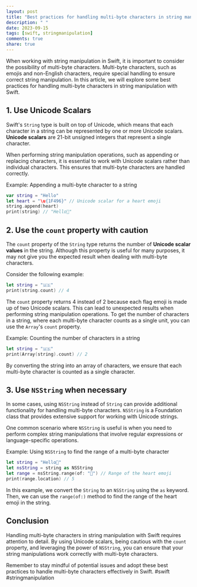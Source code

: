 ```yaml
---
layout: post
title: "Best practices for handling multi-byte characters in string manipulation with Swift"
description: " "
date: 2023-09-15
tags: [swift, stringmanipulation]
comments: true
share: true
---
```


When working with string manipulation in Swift, it is important to consider the possibility of multi-byte characters. Multi-byte characters, such as emojis and non-English characters, require special handling to ensure correct string manipulation. In this article, we will explore some best practices for handling multi-byte characters in string manipulation with Swift.

## 1. Use Unicode Scalars

Swift's `String` type is built on top of Unicode, which means that each character in a string can be represented by one or more Unicode scalars. **Unicode scalars** are 21-bit unsigned integers that represent a single character.

When performing string manipulation operations, such as appending or replacing characters, it is essential to work with Unicode scalars rather than individual characters. This ensures that multi-byte characters are handled correctly.

Example: Appending a multi-byte character to a string
```swift
var string = "Hello"
let heart = "\u{1F496}" // Unicode scalar for a heart emoji
string.append(heart)
print(string) // "Hello💖"
```

## 2. Use the `count` property with caution

The `count` property of the `String` type returns the number of **Unicode scalar values** in the string. Although this property is useful for many purposes, it may not give you the expected result when dealing with multi-byte characters.

Consider the following example:

```swift
let string = "🇺🇸"
print(string.count) // 4
```

The `count` property returns 4 instead of 2 because each flag emoji is made up of two Unicode scalars. This can lead to unexpected results when performing string manipulation operations. To get the number of characters in a string, where each multi-byte character counts as a single unit, you can use the `Array`'s `count` property.

Example: Counting the number of characters in a string
```swift
let string = "🇺🇸"
print(Array(string).count) // 2
```

By converting the string into an array of characters, we ensure that each multi-byte character is counted as a single character.

## 3. Use `NSString` when necessary

In some cases, using `NSString` instead of `String` can provide additional functionality for handling multi-byte characters. `NSString` is a Foundation class that provides extensive support for working with Unicode strings.

One common scenario where `NSString` is useful is when you need to perform complex string manipulations that involve regular expressions or language-specific operations.

Example: Using `NSString` to find the range of a multi-byte character
```swift
let string = "Hello💖"
let nsString = string as NSString
let range = nsString.range(of: "💖") // Range of the heart emoji
print(range.location) // 5
```

In this example, we convert the `String` to an `NSString` using the `as` keyword. Then, we can use the `range(of:)` method to find the range of the heart emoji in the string.

## Conclusion

Handling multi-byte characters in string manipulation with Swift requires attention to detail. By using Unicode scalars, being cautious with the `count` property, and leveraging the power of `NSString`, you can ensure that your string manipulations work correctly with multi-byte characters.

Remember to stay mindful of potential issues and adopt these best practices to handle multi-byte characters effectively in Swift. #swift #stringmanipulation